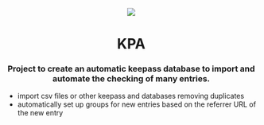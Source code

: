 <p align = 'center'><img src="https://i.imgur.com/J1h1OAg.png"></img></p>

<h1 align= 'center'> KPA</h1>

<h3 align='center'>Project to create an automatic keepass database to import and automate the checking of many entries.</h3>

- import csv files or other keepass and databases removing duplicates
- automatically set up groups for new entries based on the referrer URL of the new entry

